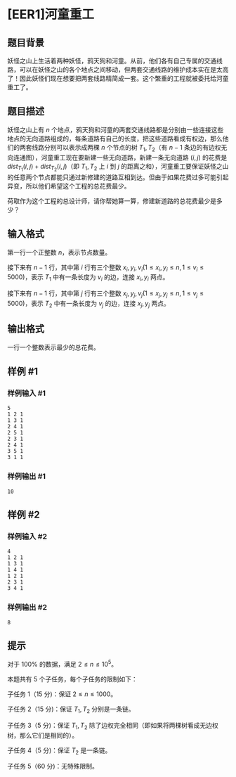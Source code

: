 # [EER1]河童重工

## 题目背景

妖怪之山上生活着两种妖怪，鸦天狗和河童。从前，他们各有自己专属的交通线路，可以在妖怪之山的各个地点之间移动，但两套交通线路的维护成本实在是太高了！因此妖怪们现在想要把两套线路精简成一套。这个繁重的工程就被委托给河童重工了。

## 题目描述

妖怪之山上有 $n$ 个地点，鸦天狗和河童的两套交通线路都是分别由一些连接这些地点的无向道路组成的，每条道路有自己的长度，把这些道路看成有权边，那么他们的两套线路分别可以表示成两棵 $n$ 个节点的树 $T_1, T_2$（有 $n-1$ 条边的有边权无向连通图），河童重工现在要新建一些无向道路，新建一条无向道路 $(i,j)$ 的花费是 $dist_{T_1}(i,j)+dist_{T_2}(i,j)$（即 $T_1,T_2$ 上 $i$ 到 $j$ 的距离之和），河童重工要保证妖怪之山的任意两个节点都能只通过新修建的道路互相到达。但由于如果花费过多可能引起异变，所以他们希望这个工程的总花费最少。

荷取作为这个工程的总设计师，请你帮她算一算，修建新道路的总花费最少是多少？

## 输入格式

第一行一个正整数 $n$，表示节点数量。

接下来有 $n-1$ 行，其中第 $i$ 行有三个整数 $x_i, y_i, v_i(1 \leq x_i, y_i \leq n, 1 \leq v_i \leq 5000)$，表示 $T_1$ 中有一条长度为 $v_i$ 的边，连接 $x_i, y_i$ 两点。

接下来有 $n-1$ 行，其中第 $j$ 行有三个整数 $x_j, y_j, v_j(1 \leq x_j, y_j \leq n, 1 \leq v_j \leq 5000)$，表示 $T_2$ 中有一条长度为 $v_j$ 的边，连接 $x_j, y_j$ 两点。


## 输出格式

一行一个整数表示最少的总花费。


## 样例 #1

### 样例输入 #1
```
5
1 2 1
1 3 1
2 4 1
2 5 1
2 3 1
2 4 1
3 5 1
3 1 1
```

### 样例输出 #1

```
10
```

## 样例 #2

### 样例输入 #2
```
4
1 2 1
1 3 1
1 4 1
1 2 1
2 3 1
3 4 1 
```

### 样例输出 #2

```
8
```

## 提示

对于 $100\%$ 的数据，满足 $2 \leq n \leq 10^5$。

本题共有 $5$ 个子任务，每个子任务的限制如下：

子任务 $1$（$15$ 分)：保证 $2 \leq n \leq 1000$。

子任务 $2$（$15$ 分)：保证 $T_1, T_2$ 分别是一条链。

子任务 $3$（$5$ 分)：保证 $T_1, T_2$ 除了边权完全相同（即如果将两棵树看成无边权树，那么它们是相同的）。

子任务 $4$（$5$ 分)：保证 $T_2$ 是一条链。

子任务 $5$（$60$ 分)：无特殊限制。
